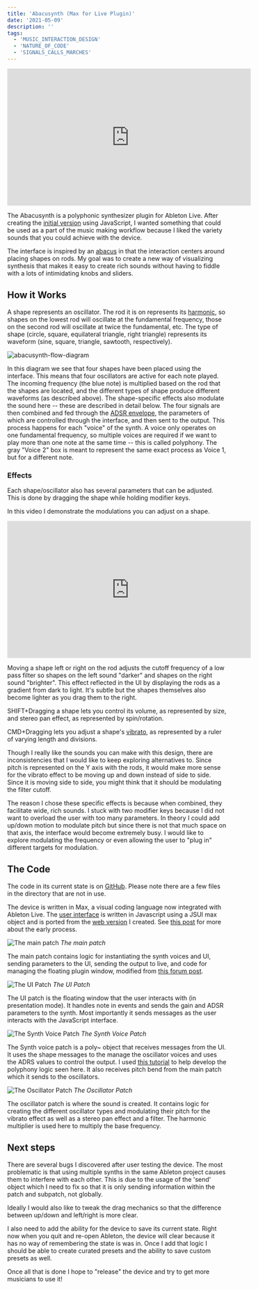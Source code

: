 ```yaml
---
title: 'Abacusynth (Max for Live Plugin)'
date: '2021-05-09'
description: ''
tags:
  - 'MUSIC_INTERACTION_DESIGN'
  - 'NATURE_OF_CODE'
  - 'SIGNALS_CALLS_MARCHES'
---
```


<iframe width="560" height="315" src="https://www.youtube.com/embed/b5UOwJX5gpk" title="YouTube video player" frameborder="0" allow="accelerometer; autoplay; clipboard-write; encrypted-media; gyroscope; picture-in-picture" allowfullscreen></iframe>

The Abacusynth is a polyphonic synthesizer plugin for Ableton Live. After creating the [initial version](/nature-of-code-oscillation/) using JavaScript, I wanted something that could be used as a part of the music making workflow because I liked the variety sounds that you could achieve with the device.

The interface is inspired by an [abacus](https://en.wikipedia.org/wiki/Abacus) in that the interaction centers around placing shapes on rods. My goal was to create a new way of visualizing synthesis that makes it easy to create rich sounds without having to fiddle with a lots of intimidating knobs and sliders.

## How it Works

A shape represents an oscillator. The rod it is on represents its [harmonic](https://en.wikipedia.org/wiki/Harmonic), so shapes on the lowest rod will oscillate at the fundamental frequency, those on the second rod will oscillate at twice the fundamental, etc. The type of shape (circle, square, equilateral triangle, right triangle) represents its waveform (sine, square, triangle, sawtooth, respectively).

![abacusynth-flow-diagram](abcs-diagram-2.png)

In this diagram we see that four shapes have been placed using the interface. This means that four oscillators are active for each note played. The incoming frequency (the blue note) is multiplied based on the rod that the shapes are located, and the different types of shape produce different waveforms (as described above). The shape-specific effects also modulate the sound here -- these are described in detail below. The four signals are then combined and fed through the [ADSR envelope](<https://en.wikipedia.org/wiki/Envelope_(music)>), the parameters of which are controlled through the interface, and then sent to the output. This process happens for each "voice" of the synth. A voice only operates on one fundamental frequency, so multiple voices are required if we want to play more than one note at the same time -- this is called polyphony. The gray "Voice 2" box is meant to represent the same exact process as Voice 1, but for a different note.

### Effects

Each shape/oscillator also has several parameters that can be adjusted. This is done by dragging the shape while holding modifier keys.

In this video I demonstrate the modulations you can adjust on a shape.

<iframe width="560" height="315" src="https://www.youtube.com/embed/gvGFZSzaMGs" title="YouTube video player" frameborder="0" allow="accelerometer; autoplay; clipboard-write; encrypted-media; gyroscope; picture-in-picture" allowfullscreen></iframe>

Moving a shape left or right on the rod adjusts the cutoff frequency of a low pass filter so shapes on the left sound "darker" and shapes on the right sound "brighter". This effect reflected in the UI by displaying the rods as a gradient from dark to light. It's subtle but the shapes themselves also become lighter as you drag them to the right.

SHIFT+Dragging a shape lets you control its volume, as represented by size, and stereo pan effect, as represented by spin/rotation.

CMD+Dragging lets you adjust a shape's [vibrato](https://en.wikipedia.org/wiki/Vibrato), as represented by a ruler of varying length and divisions.

Though I really like the sounds you can make with this design, there are inconsistencies that I would like to keep exploring alternatives to. Since pitch is represented on the Y axis with the rods, it would make more sense for the vibrato effect to be moving up and down instead of side to side. Since it is moving side to side, you might think that it should be modulating the filter cutoff.

The reason I chose these specific effects is because when combined, they facilitate wide, rich sounds. I stuck with two modifier keys because I did not want to overload the user with too many parameters. In theory I could add up/down motion to modulate pitch but since there is not that much space on that axis, the interface would become extremely busy. I would like to explore modulating the frequency or even allowing the user to "plug in" different targets for modulation.

## The Code

The code in its current state is on [GitHub](https://github.com/ejarzo/abacusynth-m4l). Please note there are a few files in the directory that are not in use.

The device is written in Max, a visual coding language now integrated with Ableton Live. The [user interface](https://github.com/ejarzo/abacusynth-m4l/blob/master/abacusynth-max.js) is written in Javascript using a JSUI max object and is ported from the [web version](https://github.com/ejarzo/abacusynth) I created. See [this post](/mixd-timbre/) for more about the early process.

![The main patch](abcs-max-patch-main.png)
_The main patch_

The main patch contains logic for instantiating the synth voices and UI, sending parameters to the UI, sending the output to live, and code for managing the floating plugin window, modified from [this forum post](https://cycling74.com/forums/floating-window-2/replies/1#reply-58ed206fc2991221d9cc2d68).

![The UI Patch](abcs-max-patch-ui.png)
_The UI Patch_

The UI patch is the floating window that the user interacts with (in presentation mode). It handles note in events and sends the gain and ADSR parameters to the synth. Most importantly it sends messages as the user interacts with the JavaScript interface.

![The Synth Voice Patch](abcs-max-patch-synth-voice.png)
_The Synth Voice Patch_

The Synth voice patch is a poly~ object that receives messages from the UI. It uses the shape messages to the manage the oscillator voices and uses the ADRS values to control the output. I used [this tutorial](https://cycling74.com/tutorials/polyphonic-synthesizer-video-tutorial) to help develop the polyphony logic seen here. It also receives pitch bend from the main patch which it sends to the oscillators.

![The Oscillator Patch](abcs-max-patch-oscillator.png)
_The Oscillator Patch_

The oscillator patch is where the sound is created. It contains logic for creating the different oscillator types and modulating their pitch for the vibrato effect as well as a stereo pan effect and a filter. The harmonic multiplier is used here to multiply the base frequency.

## Next steps

There are several bugs I discovered after user testing the device. The most problematic is that using multiple synths in the same Ableton project causes them to interfere with each other. This is due to the usage of the 'send' object which I need to fix so that it is only sending information within the patch and subpatch, not globally.

Ideally I would also like to tweak the drag mechanics so that the difference between up/down and left/right is more clear.

I also need to add the ability for the device to save its current state. Right now when you quit and re-open Ableton, the device will clear because it has no way of remembering the state is was in. Once I add that logic I should be able to create curated presets and the ability to save custom presets as well.

Once all that is done I hope to "release" the device and try to get more musicians to use it!
